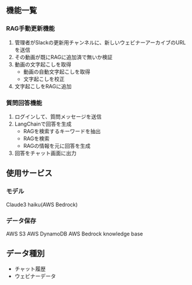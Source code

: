 ## 機能一覧
### RAG手動更新機能
1. 管理者がSlackの更新用チャンネルに、新しいウェビナーアーカイブのURLを送信
2. その動画が既にRAGに追加済で無いか検証
3. 動画の文字起こしを取得
    - 動画の自動文字起こしを取得
    - 文字起こしを校正
4. 文字起こしをRAGに追加

### 質問回答機能
1. ログインして、質問メッセージを送信
2. LangChainで回答を生成
    - RAGを検索するキーワードを抽出
    - RAGを検索
    - RAGの情報を元に回答を生成
3. 回答をチャット画面に出力

## 使用サービス
### モデル
Claude3 haiku(AWS Bedrock)
### データ保存
AWS S3
AWS DynamoDB
AWS Bedrock knowledge base

## データ種別
- チャット履歴
- ウェビナーデータ